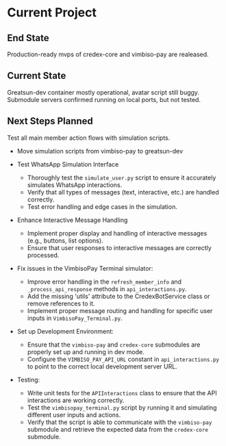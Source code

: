 # Current Project

## End State
Production-ready mvps of credex-core and vimbiso-pay are realeased.

## Current State
Greatsun-dev container mostly operational, avatar script still buggy. Submodule servers confirmed running on local ports, but not tested.

## Next Steps Planned

Test all main member action flows with simulation scripts.

- Move simulation scripts from vimbiso-pay to greatsun-dev

- Test WhatsApp Simulation Interface
   - Thoroughly test the `simulate_user.py` script to ensure it accurately simulates WhatsApp interactions.
   - Verify that all types of messages (text, interactive, etc.) are handled correctly.
   - Test error handling and edge cases in the simulation.

- Enhance Interactive Message Handling
   - Implement proper display and handling of interactive messages (e.g., buttons, list options).
   - Ensure that user responses to interactive messages are correctly processed.

- Fix issues in the VimbisoPay Terminal simulator:
   - Improve error handling in the `refresh_member_info` and `_process_api_response` methods in `api_interactions.py`.
   - Add the missing 'utils' attribute to the CredexBotService class or remove references to it.
   - Implement proper message routing and handling for specific user inputs in `VimbisoPay_Terminal.py`.

- Set up Development Environment:
   - Ensure that the `vimbiso-pay` and `credex-core` submodules are properly set up and running in dev mode.
   - Configure the `VIMBISO_PAY_API_URL` constant in `api_interactions.py` to point to the correct local development server URL.

- Testing:
   - Write unit tests for the `APIInteractions` class to ensure that the API interactions are working correctly.
   - Test the `vimbisopay_terminal.py` script by running it and simulating different user inputs and actions.
   - Verify that the script is able to communicate with the `vimbiso-pay` submodule and retrieve the expected data from the `credex-core` submodule.